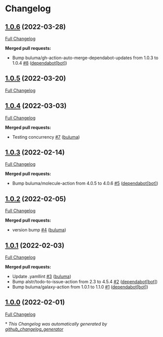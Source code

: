 # Changelog

## [1.0.6](https://github.com/buluma/ansible-role-python_pip/tree/1.0.6) (2022-03-28)

[Full Changelog](https://github.com/buluma/ansible-role-python_pip/compare/1.0.5...1.0.6)

**Merged pull requests:**

- Bump buluma/gh-action-auto-merge-dependabot-updates from 1.0.3 to 1.0.4 [\#8](https://github.com/buluma/ansible-role-python_pip/pull/8) ([dependabot[bot]](https://github.com/apps/dependabot))

## [1.0.5](https://github.com/buluma/ansible-role-python_pip/tree/1.0.5) (2022-03-20)

[Full Changelog](https://github.com/buluma/ansible-role-python_pip/compare/1.0.4...1.0.5)

## [1.0.4](https://github.com/buluma/ansible-role-python_pip/tree/1.0.4) (2022-03-03)

[Full Changelog](https://github.com/buluma/ansible-role-python_pip/compare/1.0.3...1.0.4)

**Merged pull requests:**

- Testing concurrency [\#7](https://github.com/buluma/ansible-role-python_pip/pull/7) ([buluma](https://github.com/buluma))

## [1.0.3](https://github.com/buluma/ansible-role-python_pip/tree/1.0.3) (2022-02-14)

[Full Changelog](https://github.com/buluma/ansible-role-python_pip/compare/1.0.2...1.0.3)

**Merged pull requests:**

- Bump buluma/molecule-action from 4.0.5 to 4.0.6 [\#5](https://github.com/buluma/ansible-role-python_pip/pull/5) ([dependabot[bot]](https://github.com/apps/dependabot))

## [1.0.2](https://github.com/buluma/ansible-role-python_pip/tree/1.0.2) (2022-02-05)

[Full Changelog](https://github.com/buluma/ansible-role-python_pip/compare/1.0.1...1.0.2)

**Merged pull requests:**

- version bump [\#4](https://github.com/buluma/ansible-role-python_pip/pull/4) ([buluma](https://github.com/buluma))

## [1.0.1](https://github.com/buluma/ansible-role-python_pip/tree/1.0.1) (2022-02-03)

[Full Changelog](https://github.com/buluma/ansible-role-python_pip/compare/1.0.0...1.0.1)

**Merged pull requests:**

- Update .yamllint [\#3](https://github.com/buluma/ansible-role-python_pip/pull/3) ([buluma](https://github.com/buluma))
- Bump alstr/todo-to-issue-action from 2.3 to 4.5.4 [\#2](https://github.com/buluma/ansible-role-python_pip/pull/2) ([dependabot[bot]](https://github.com/apps/dependabot))
- Bump buluma/galaxy-action from 1.0.1 to 1.1.0 [\#1](https://github.com/buluma/ansible-role-python_pip/pull/1) ([dependabot[bot]](https://github.com/apps/dependabot))

## [1.0.0](https://github.com/buluma/ansible-role-python_pip/tree/1.0.0) (2022-02-01)

[Full Changelog](https://github.com/buluma/ansible-role-python_pip/compare/e3cc77f09275f415714295e192248e0962ed920c...1.0.0)



\* *This Changelog was automatically generated by [github_changelog_generator](https://github.com/github-changelog-generator/github-changelog-generator)*
